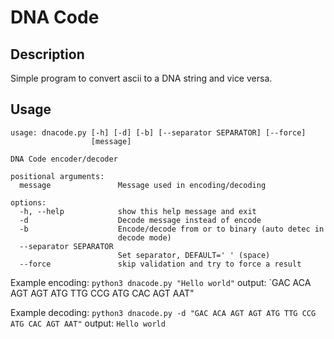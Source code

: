 # DNA Code

## Description
Simple program to convert ascii to a DNA string and vice versa.

## Usage
```
usage: dnacode.py [-h] [-d] [-b] [--separator SEPARATOR] [--force]
                  [message]

DNA Code encoder/decoder

positional arguments:
  message               Message used in encoding/decoding

options:
  -h, --help            show this help message and exit
  -d                    Decode message instead of encode
  -b                    Encode/decode from or to binary (auto detec in
                        decode mode)
  --separator SEPARATOR
                        Set separator, DEFAULT=' ' (space)
  --force               skip validation and try to force a result
```

Example encoding:
`python3 dnacode.py "Hello world"`
output:
`GAC ACA AGT AGT ATG TTG CCG ATG CAC AGT AAT"

Example decoding:
`python3 dnacode.py -d "GAC ACA AGT AGT ATG TTG CCG ATG CAC AGT AAT"`
output:
`Hello world`
